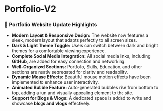 # Portfolio-V2


### 🌟 Portfolio Website Update Highlights

- **Modern Layout & Responsive Design:** The website now features a sleek, modern layout that adapts perfectly to all screen sizes.  
- **Dark & Light Theme Toggle:** Users can switch between dark and bright themes for a comfortable viewing experience.  
- **Complete Social Media Integration:** All social media links, including **GitHub**, are added for easy connection and networking.  
- **Well-Organized Sections:** Portfolio, Skills, Education, and other sections are neatly segregated for clarity and readability.  
- **Dynamic Mouse Effects:** Beautiful mouse motion effects have been implemented to enhance user interactivity.  
- **Animated Bubble Feature:** Auto-generated bubbles rise from bottom to top, adding a fun and visually appealing element to the site.  
- **Support for Blogs & Vlogs:** A dedicated space is added to write and showcase **blogs and vlogs** effectively.  

